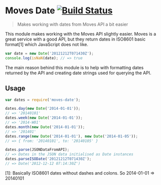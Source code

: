 # Moves Date [![Build Status](https://travis-ci.org/matiasdoyle/moves-date.png?branch=master)](https://travis-ci.org/matiasdoyle/moves-date)

> Makes working with dates from Moves API a bit easier

This module makes working with the Moves API slightly easier. Moves is a great service with a good API, but they return dates in ISO8601 basic format[1] which JavaScript does not like.

``` javascript
var date = new Date('20121212T071430Z');
console.log(isNaN(date); // => true
```

The main reason behind this module is to help with formatting dates returned by the API and creating date strings used for querying the API.

## Usage

``` javascript
var dates = require('moves-date');

dates.day(new Date('2014-01-01'));
// => '20140101'
dates.week(new Date('2014-01-01'));
// => '2014-W01'
dates.month(new Date('2014-01-01'));
// => '201401'
dates.range(new Date('2014-01-01'), new Date('2014-01-05'));
// => { from: '20140101', to: '20140105' }

dates.parse(JSONDataFromAPI);
// => Dates in the JSON data initialised as Date instances
dates.parseISODate('20121212T071430Z');
// => Date('2012-12-12 07:14:30Z')
```

[1]: Basically ISO8601 dates without dashes and colons. So 2014-01-01 => 20140101
